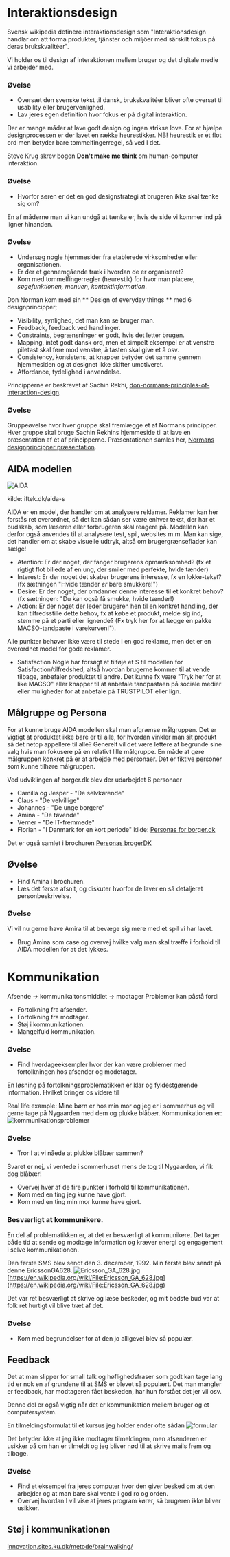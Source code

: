 # Interaktionsdesign
Svensk wikipedia definere interaktionsdesign som "Interaktionsdesign handlar om att forma produkter, tjänster och miljöer med särskilt fokus på deras brukskvalitéer".

Vi holder os til design af interaktionen mellem bruger og det digitale medie vi arbejder med.

### Øvelse
* Oversæt den svenske tekst til dansk, brukskvalitéer bliver ofte oversat til usability eller brugervenlighed.
* Lav jeres egen definition hvor fokus er på digital interaktion.

Der er mange måder at lave godt design og ingen strikse love. For at hjælpe designprocessen er der lavet en række heurestikker. NB! heurestik er et flot ord men betyder bare tommelfingerregel, så ved I det.

Steve Krug skrev bogen **Don't make me think** om human-computer interaktion.

### Øvelse
* Hvorfor søren er det en god designstrategi at brugeren ikke skal tænke sig om?

En af måderne man vi kan undgå at tænke er, hvis de side vi kommer ind på ligner hinanden.

### Øvelse
* Undersøg nogle hjemmesider fra etablerede virksomheder eller organisationen.
* Er der et gennemgående træk i hvordan de er organiseret?
* Kom med tommelfingerregler (heurestik) for hvor man placere, *søgefunktionen, menuen, kontaktinformation*.


Don Norman kom med sin ** Design of everyday things ** med 6 designprincipper;
* Visibility, synlighed, det man kan se bruger man.
* Feedback, feedback ved handlinger.
* Constraints, begrænsninger er godt, hvis det letter brugen.
* Mapping, intet godt dansk ord, men et simpelt eksempel er at venstre piletast skal føre mod venstre, å tasten skal give et å osv.
* Consistency, konsistens, at knapper betyder det samme gennem hjemmesiden og at designet ikke skifter umotiveret.
* Affordance, tydelighed i anvendelse.

Principperne er beskrevet af Sachin Rekhi, [don-normans-principles-of-interaction-design](https://medium.com/@sachinrekhi/don-normans-principles-of-interaction-design-51025a2c0f33).

### Øvelse
Gruppeøvelse hvor hver gruppe skal fremlægge et af Normans principper. Hver gruppe skal bruge Sachin Rekhins hjemmeside til at lave en præsentation af ét af principperne. Præsentationen samles her, [Normans designprincipper præsentation](https://docs.google.com/presentation/d/1StkO8ya42OsNxh29v4Xsq89OPHtUr1SZgylMc9vltvk/edit?usp=sharing).

## AIDA modellen
![AIDA](billeder/AIDA.jpeg)

kilde: iftek.dk/aida-s

AIDA er en model, der handler om at analysere reklamer. Reklamer kan her forstås ret overordnet, så det kan sådan ser være enhver tekst, der har et budskab, som læseren eller forbrugeren skal reagere på. Modellen kan derfor også anvendes til at analysere test, spil, websites m.m. Man kan sige, det handler om at skabe visuelle udtryk, altså om brugergrænseflader kan sælge!

* Atention: Er der noget, der fanger brugerens opmærksomhed? (fx et rigtigt flot billede af en ung, der smiler med perfekte, hvide tænder)
* Interest: Er der noget det skaber brugerens interesse, fx en lokke-tekst? (fx sætningen "Hvide tænder *er* bare smukkere!")
* Desire: Er der noget, der omdanner denne interesse til et konkret behov? (fx sætningen: "Du kan også få smukke, hvide tænder!)
* Action: Er der noget der leder brugeren hen til en konkret handling, der kan tilfredsstille dette behov, fx at købe et produkt, melde sig ind, stemme på et parti eller lignende? (Fx tryk her for at lægge en pakke MACSO-tandpaste i varekurven!").

Alle punkter behøver ikke være til stede i en god reklame, men det er en overordnet model for gode reklamer.

* Satisfaction
Nogle har forsøgt at tilføje et S til modellen for Satisfaction/tilfredshed, altså hvordan brugerne kommer til at vende tilbage, anbefaler produktet til andre. Det kunne fx være "Tryk her for at like MACSO" eller knapper til at anbefale tandpastaen på sociale medier eller muligheder for at anbefale på TRUSTPILOT eller lign.

## Målgruppe og Persona
For at kunne bruge AIDA modellen skal man afgrænse målgruppen. Det er vigtigt at produktet ikke bare er til alle, for hvordan vinkler man sit produkt så det netop appellere til alle? Generelt vil det være lettere at begrunde sine valg hvis man fokusere på en relativt lille målgruppe. En måde at gøre målgruppen konkret på er at arbejde med personaer. Det er fiktive personer som kunne tilhøre målgruppen.

Ved udviklingen af borger.dk blev der udarbejdet 6 personaer
* Camilla og Jesper - "De selvkørende"
* Claus - "De velvillige"
* Johannes - "De unge borgere"
* Amina - "De tøvende"
* Verner - "De IT-fremmede"
* Florian - "I Danmark for en kort periode"
kilde: [Personas for borger.dk](https://www.yumpu.com/da/document/read/18275658/personas-for-borgerdk)

Det er også samlet i brochuren [Personas brogerDK](Personas_borgerDK.pdf)

## Øvelse
* Find Amina i brochuren.
* Læs det første afsnit, og diskuter hvorfor de laver en så detaljeret personbeskrivelse.

### Øvelse
Vi vil nu gerne have Amira til at bevæge sig mere med et spil vi har lavet.
* Brug Amina som case og overvej hvilke valg man skal træffe i forhold til AIDA modellen for at det lykkes.


# Kommunikation
Afsende -> kommunikaitonsmiddlet -> modtager
Problemer kan påstå fordi
* Fortolkning fra afsender.
* Fortolkning fra modtager.
* Støj i kommunikationen.
* Mangelfuld kommunikation.

### Øvelse
* Find hverdageeksempler hvor der kan være problemer med fortolkningen hos afsender og modetager.

En løsning på fortolkningsproblematikken er klar og fyldestgørende information. Hvilket bringer os videre til

Real life example:
Mine børn er hos min mor og jeg er i sommerhus og vil gerne tage på Nygaarden med dem og plukke blåbær.
Kommunikationen er:
![kommunikationsproblemer](billeder/kommunikation.PNG)
### Øvelse
* Tror I at vi nåede at plukke blåbær sammen?

Svaret er nej, vi ventede i sommerhuset mens de tog til Nygaarden, vi fik dog blåbær!
* Overvej hver af de fire punkter i forhold til kommunikationen.
* Kom med en ting jeg kunne have gjort.
* Kom med en ting min mor kunne have gjort.

### Besværligt at kommunikere.
En del af problematikken er, at det er besværligt at kommunikere. Det tager både tid at sende og modtage information og kræver energi og engagement i selve kommunikationen.

Den første SMS blev sendt den 3. december, 1992. Min første blev sendt på denne EricssonGA628.
![Ericsson_GA_628.jpg](billeder/Ericsson_GA_628.jpg)
[https://en.wikipedia.org/wiki/File:Ericsson_GA_628.jpg](https://en.wikipedia.org/wiki/File:Ericsson_GA_628.jpg)

Det var ret besværligt at skrive og læse beskeder, og mit bedste bud var at folk ret hurtigt vil blive træt af det.

### Øvelse
* Kom med begrundelser for at den jo alligevel blev så populær.


## Feedback
Det at man slipper for small talk og høflighedsfraser som godt kan tage lang tid er nok en af grundene til at SMS er blevet så populært. Det man mangler er feedback, har modtageren fået beskeden, har hun forstået det jer vil osv.

Denne del er også vigtig når det er kommunikation mellem bruger og et computersystem.

En tilmeldingsformulat til et kursus jeg holder ender ofte sådan
![formular](billeder/formular.PNG)

Det betyder ikke at jeg ikke modtager tilmeldingen, men afsenderen er usikker på om han er tilmeldt og jeg bliver nød til at skrive mails frem og tilbage.

### Øvelse
* Find et eksempel fra jeres computer hvor den giver besked om at den arbejder og at man bare skal vente i god ro og orden.
* Overvej hvordan I vil vise at jeres program kører, så brugeren ikke bliver usikker.

## Støj i kommunikationen
[innovation.sites.ku.dk/metode/brainwalking/](https://innovation.sites.ku.dk/metode/brainwalking/)

